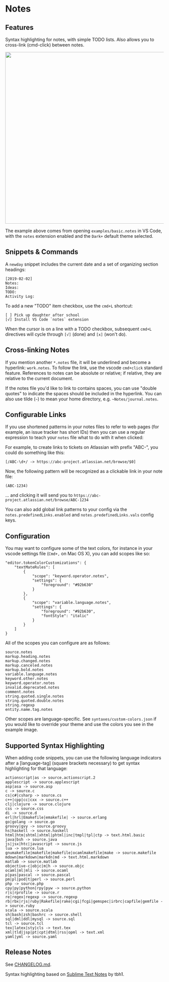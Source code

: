 # Notes

## Features

Syntax highlighting for notes, with simple TODO lists. Also allows you to cross-link (cmd-click) between notes.

<img src="https://github.com/canadaduane/vscode-notes/blob/master/images/vscode-notes-sample.png?raw=true" width="544">

The example above comes from opening `examples/basic.notes` in VS Code, with the `notes` extension enabled and the `Dark+` default theme selected.

## Snippets & Commands

A `newday` snippet includes the current date and a set of organizing section headings:

```
[2019-02-02]
Notes:
Ideas:
TODO:
Activity Log:
```

To add a new "TODO" item checkbox, use the `cmd+L` shortcut:

```
[ ] Pick up daughter after school
[√] Install VS Code `notes` extension
```

When the cursor is on a line with a TODO checkbox, subsequent `cmd+L` directives will cycle through `[√]` (done) and `[x]` (won't do).

## Cross-linking Notes

If you mention another `*.notes` file, it will be underlined and become a hyperlink: `work.notes`. To follow the link, use the vscode `cmd+click` standard feature. References to notes can be absolute or relative; if relative, they are relative to the current document.

If the notes file you'd like to link to contains spaces, you can use "double quotes" to indicate the spaces should be included in the hyperlink. You can also use tilde (`~`) to mean your home directory, e.g. `~Notes/journal.notes`.


## Configurable Links

If you use shortened patterns in your notes files to refer to web pages (for example, an issue tracker has short IDs) then you can use a regular expression to teach your `notes` file what to do with it when clicked:

For example, to create links to tickets on Atlassian with prefix "ABC-", you could do something like this:
```
[/ABC-\d+/ -> https://abc-project.atlassian.net/browse/$0]
```

Now, the following pattern will be recognized as a clickable link in your note file:
```
(ABC-1234)
```
... and clicking it will send you to `https://abc-project.atlassian.net/browse/ABC-1234`

You can also add global link patterns to your config via the `notes.predefinedLinks.enabled` and `notes.predefinedLinks.vals` config keys.

## Configuration

You may want to configure some of the text colors, for instance in your vscode settings file (`Cmd+,` on Mac OS X), you can add scopes like so:

```
"editor.tokenColorCustomizations": {
    "textMateRules": [
        {
            "scope": "keyword.operator.notes",
            "settings": {
                "foreground": "#92b630"
            }
        },
        {
            "scope": "variable.language.notes",
            "settings": {
                "foreground": "#92b630",
                "fontStyle": "italic"
            }
        }
    ]
}
```

All of the scopes you can configure are as follows:

```
source.notes
markup.heading.notes
markup.changed.notes
markup.canceled.notes
markup.bold.notes
variable.language.notes
keyword.other.notes
keyword.operator.notes
invalid.deprecated.notes
comment.notes
string.quoted.single.notes
string.quoted.double.notes
string.regexp
entity.name.tag.notes
```

Other scopes are language-specific. See `syntaxes/custom-colors.json` if you would like to override your theme and use the colors you see in the example image.

## Supported Syntax Highlighting

When adding code snippets, you can use the following language indicators after a [language-tag] (square brackets necessary) to get syntax highlighting for that language:

```
actionscript|as -> source.actionscript.2
applescript -> source.applescript
asp|asa -> source.asp
c -> source.c
cs|c#|csharp -> source.cs
c++|cpp|cc|cxx -> source.c++
clj|clojure -> source.clojure
css -> source.css
di -> source.d
erl|hrl|Emakefile|emakefile| -> source.erlang
go|golang -> source.go
groovy|gvy -> source.groovy
hs|haskell -> source.haskell
html|htm|shtml|xhtml|phtml|inc|tmpl|tpl|ctp -> text.html.basic
java|bsh -> source.java
js|jsx|htc|javascript -> source.js
lua -> source.lua
gnumakefile|makefile|makefile|ocamlmakefile|make -> source.makefile
mdown|markdown|markdn|md -> text.html.markdown
matlab -> source.matlab
objective-c|objc|m|h -> source.objc
ocaml|ml|mli -> source.ocaml
p|pas|pascal -> source.pascal
pm|pl|pod|t|perl -> source.perl
php -> source.php
cpy|py|python|rpy|pyw -> source.python
r|s|rprofile -> source.r
re|regex|regexp -> source.regexp
rb|rbx|rjs|ruby|Rakefile|rake|cgi|fcgi|gemspec|irbrc|capfile|gemfile -> source.ruby
scala -> source.scala
sh|bash|zsh|bashrc -> source.shell
sql|dml|ddl|mysql -> source.sql
tcl -> source.tcl
tex|latex|sty|cls -> text.tex
xml|tld|jsp|pt|cpt|dtml|rss|opml -> text.xml
yaml|yml -> source.yaml
```

## Release Notes

See [CHANGELOG.md](CHANGELOG.md).

Syntax highlighting based on [Sublime Text Notes](https://packagecontrol.io/packages/Notes) by tbh1.
